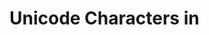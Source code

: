 # Unicode Characters in <Title>

You can put Unicode characters, such as emoji in the `<title>` tag and they will display in the browser.

## Example

`<title>&#x1F607; Unicode Test &#x1F608;</title>`